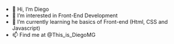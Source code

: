 - 👋 Hi, I’m Diego
- 👀 I’m interested in Front-End Development
- 🌱 I’m currently learning he basics of Front-end (Html, CSS and Javascript)
- 📫 Find me at @This_is_DiegoMG

<!---
dmg85/dmg85 is a ✨ special ✨ repository because its `README.md` (this file) appears on your GitHub profile.
You can click the Preview link to take a look at your changes.
--->
